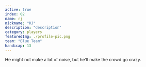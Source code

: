 ```yaml
---
active: true
index: 02
name: rj
nickname: "RJ"
description: "description"
category: players
featuredImg: ./profile-pic.png
team: "Blue Team"
handicap: 13
---
```



He might not make a lot of noise, but he'll make the crowd go crazy. 
